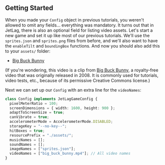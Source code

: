 ## Getting Started

When you made your `Config` object in previous tutorials, you weren't allowed to
omit any fields... everything was mandatory.  It turns out that in JetLag, there
is also an optional field for listing video assets.  Let's start a new game and
set it up like most of our previous tutorials.  We'll use the `sprites.json` and
`sprites.png` files from before, and we'll also want to have the `enableTilt`
and `boundingBox` functions.  And now you should also add this to your `assets/`
folder:

- [Big Buck Bunny](assets/big_buck_bunny.mp4)

(If you're wondering, this video is a clip from [Big Buck
Bunny](https://en.wikipedia.org/wiki/Big_Buck_Bunny), a royalty-free video that
was originally released in 2008.  It is commonly used for tutorials, video
tests, etc., because of its permissive Creative Commons license.)

Next we can set up our `Config` with an extra line for the `videoNames`:

```typescript
class Config implements JetLagGameConfig {
  pixelMeterRatio = 100;
  screenDimensions = { width: 1600, height: 900 };
  adaptToScreenSize = true;
  canVibrate = true;
  accelerometerMode = AccelerometerMode.DISABLED;
  storageKey = "--no-key--";
  hitBoxes = true;
  resourcePrefix = "./assets/";
  musicNames = [];
  soundNames = [];
  imageNames = ["sprites.json"];
  videoNames = ["big_buck_bunny.mp4"]; // All video names
}
```

